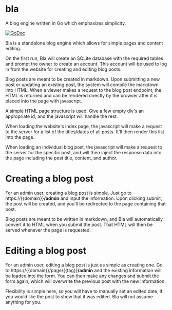 # bla
A blog engine written in Go which emphasizes simplicity.

[![GoDoc](https://godoc.org/github.com/jacobkania/bla?status.svg)](https://godoc.org/github.com/jacobkania/bla)

Bla is a standalone blog engine which allows for simple pages and content editing.

On the first run, Bla will create an SQLite database with the required tables and prompt the owner to create an account. This account will be used to log in from the website for creating and editing blog posts.

Blog posts are meant to be created in markdown. Upon submitting a new post or updating an existing post, the system will compile the markdown into HTML. When a viewer makes a request to the blog post endpoint, the HTML is returned and can be rendered directly by the browser after it is placed into the page with javascript.

A simple HTML page structure is used. Give a few empty div's an appropriate id, and the javascript will handle the rest.

When loading the website's index page, the javascript will make a request to the server for a list of the titles/dates of all posts. It'll then render this list into the page.

When loading an individual blog post, the javascript will make a request to the server for the specific post, and will then inject the response data into the page including the post title, content, and author.

# Creating a blog post

For an admin user, creating a blog post is simple. Just go to https://{{domain}}**/admin** and input the information. Upon clicking submit, the post will be created, and you'll be redirected to the page containing that post.

Blog posts are meant to be written in markdown, and Bla will automatically convert it to HTML when you submit the post. That HTML will then be served whenever the page is requested.

# Editing a blog post

For an admin user, editing a blog post is just as simple as creating one. Go to https://{{domain}}/page/{{tag}}**/admin** and the existing information will be loaded into the form. You can then make any changes and submit the form again, which will overwrite the previous post with the new information.

Flexibility is simple here, so you will have to manually set an edited date, if you would like the post to show that it was edited. Bla will not assume anything for you.